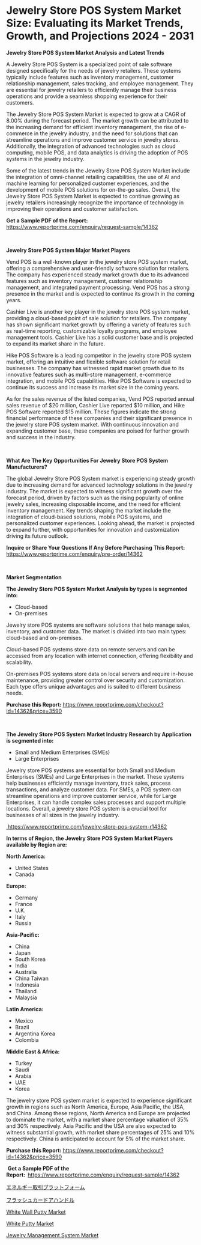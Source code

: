 <p><h1>Jewelry Store POS System Market Size: Evaluating its Market Trends, Growth, and Projections 2024 - 2031</h1></p><p><strong>Jewelry Store POS System Market Analysis and Latest Trends</strong></p>
<p><p>A Jewelry Store POS System is a specialized point of sale software designed specifically for the needs of jewelry retailers. These systems typically include features such as inventory management, customer relationship management, sales tracking, and employee management. They are essential for jewelry retailers to efficiently manage their business operations and provide a seamless shopping experience for their customers.</p><p>The Jewelry Store POS System Market is expected to grow at a CAGR of 8.00% during the forecast period. The market growth can be attributed to the increasing demand for efficient inventory management, the rise of e-commerce in the jewelry industry, and the need for solutions that can streamline operations and improve customer service in jewelry stores. Additionally, the integration of advanced technologies such as cloud computing, mobile POS, and data analytics is driving the adoption of POS systems in the jewelry industry.</p><p>Some of the latest trends in the Jewelry Store POS System Market include the integration of omni-channel retailing capabilities, the use of AI and machine learning for personalized customer experiences, and the development of mobile POS solutions for on-the-go sales. Overall, the Jewelry Store POS System Market is expected to continue growing as jewelry retailers increasingly recognize the importance of technology in improving their operations and customer satisfaction.</p></p>
<p><strong>Get a Sample PDF of the Report:&nbsp;</strong> <a href="https://www.reportprime.com/enquiry/request-sample/14362">https://www.reportprime.com/enquiry/request-sample/14362</a></p>
<p>&nbsp;</p>
<p><strong>Jewelry Store POS System Major Market Players</strong></p>
<p><p>Vend POS is a well-known player in the jewelry store POS system market, offering a comprehensive and user-friendly software solution for retailers. The company has experienced steady market growth due to its advanced features such as inventory management, customer relationship management, and integrated payment processing. Vend POS has a strong presence in the market and is expected to continue its growth in the coming years.</p><p>Cashier Live is another key player in the jewelry store POS system market, providing a cloud-based point of sale solution for retailers. The company has shown significant market growth by offering a variety of features such as real-time reporting, customizable loyalty programs, and employee management tools. Cashier Live has a solid customer base and is projected to expand its market share in the future.</p><p>Hike POS Software is a leading competitor in the jewelry store POS system market, offering an intuitive and flexible software solution for retail businesses. The company has witnessed rapid market growth due to its innovative features such as multi-store management, e-commerce integration, and mobile POS capabilities. Hike POS Software is expected to continue its success and increase its market size in the coming years.</p><p>As for the sales revenue of the listed companies, Vend POS reported annual sales revenue of $20 million, Cashier Live reported $10 million, and Hike POS Software reported $15 million. These figures indicate the strong financial performance of these companies and their significant presence in the jewelry store POS system market. With continuous innovation and expanding customer base, these companies are poised for further growth and success in the industry.</p></p>
<p>&nbsp;</p>
<p><strong>What Are The Key Opportunities For Jewelry Store POS System Manufacturers?</strong></p>
<p><p>The global Jewelry Store POS System market is experiencing steady growth due to increasing demand for advanced technology solutions in the jewelry industry. The market is expected to witness significant growth over the forecast period, driven by factors such as the rising popularity of online jewelry sales, increasing disposable income, and the need for efficient inventory management. Key trends shaping the market include the integration of cloud-based solutions, mobile POS systems, and personalized customer experiences. Looking ahead, the market is projected to expand further, with opportunities for innovation and customization driving its future outlook.</p></p>
<p><strong>Inquire or Share Your Questions If Any Before Purchasing This Report:</strong> <a href="https://www.reportprime.com/enquiry/pre-order/14362">https://www.reportprime.com/enquiry/pre-order/14362</a></p>
<p>&nbsp;</p>
<p><strong>Market Segmentation</strong></p>
<p><strong>The Jewelry Store POS System Market Analysis by types is segmented into:</strong></p>
<p><ul><li>Cloud-based</li><li>On-premises</li></ul></p>
<p><p>Jewelry store POS systems are software solutions that help manage sales, inventory, and customer data. The market is divided into two main types: cloud-based and on-premises. </p><p>Cloud-based POS systems store data on remote servers and can be accessed from any location with internet connection, offering flexibility and scalability.</p><p>On-premises POS systems store data on local servers and require in-house maintenance, providing greater control over security and customization. Each type offers unique advantages and is suited to different business needs.</p></p>
<p><strong>Purchase this Report:&nbsp;</strong><a href="https://www.reportprime.com/checkout?id=14362&price=3590">https://www.reportprime.com/checkout?id=14362&price=3590</a></p>
<p>&nbsp;</p>
<p><strong>The Jewelry Store POS System Market Industry Research by Application is segmented into:</strong></p>
<p><ul><li>Small and Medium Enterprises (SMEs)</li><li>Large Enterprises</li></ul></p>
<p><p>Jewelry store POS systems are essential for both Small and Medium Enterprises (SMEs) and Large Enterprises in the market. These systems help businesses efficiently manage inventory, track sales, process transactions, and analyze customer data. For SMEs, a POS system can streamline operations and improve customer service, while for Large Enterprises, it can handle complex sales processes and support multiple locations. Overall, a jewelry store POS system is a crucial tool for businesses of all sizes in the jewelry industry.</p></p>
<p><a href="https://www.reportprime.com/jewelry-store-pos-system-r14362">&nbsp;https://www.reportprime.com/jewelry-store-pos-system-r14362</a></p>
<p><strong>In terms of Region, the Jewelry Store POS System Market Players available by Region are:</strong></p>
<p>
    <p> <strong> North America: </strong>
        <ul>
            <li>United States</li>
            <li>Canada</li>
        </ul>
        </p> 
    <p> <strong> Europe: </strong>
        <ul>
            <li>Germany</li>
            <li>France</li>
            <li>U.K.</li>
            <li>Italy</li>
            <li>Russia</li>
        </ul>
        </p> 
    <p> <strong> Asia-Pacific: </strong>
        <ul>
            <li>China</li>
            <li>Japan</li>
            <li>South Korea</li>
            <li>India</li>
            <li>Australia</li>
            <li>China Taiwan</li>
            <li>Indonesia</li>
            <li>Thailand</li>
            <li>Malaysia</li>
        </ul>
        </p> 
    <p> <strong> Latin America: </strong>
        <ul>
            <li>Mexico</li>
            <li>Brazil</li>
            <li>Argentina Korea</li>
            <li>Colombia</li>
        </ul>
        </p> 
    <p> <strong> Middle East & Africa: </strong>
        <ul>
            <li>Turkey</li>
            <li>Saudi</li>
            <li>Arabia</li>
            <li>UAE</li>
            <li>Korea</li>
        </ul>
    </p>
    </p>
<p><p>The jewelry store POS system market is expected to experience significant growth in regions such as North America, Europe, Asia Pacific, the USA, and China. Among these regions, North America and Europe are projected to dominate the market, with a market share percentage valuation of 35% and 30% respectively. Asia Pacific and the USA are also expected to witness substantial growth, with market share percentages of 25% and 10% respectively. China is anticipated to account for 5% of the market share.</p></p>
<p><strong>Purchase this Report: </strong><a href="https://www.reportprime.com/checkout?id=14362&price=3590">https://www.reportprime.com/checkout?id=14362&price=3590</a></p>
<p>&nbsp;<strong>Get a Sample PDF of the Report:&nbsp;&nbsp;</strong><a href="https://www.reportprime.com/enquiry/request-sample/14362">https://www.reportprime.com/enquiry/request-sample/14362</a></p>
<p><strong></strong></p>
<p><p><a href="https://github.com/moulafa/Market-Research-Report-List-1/blob/main/228770925311.md">エネルギー取引プラットフォーム</a></p><p><a href="https://github.com/SantosDicki04/Market-Research-Report-List-1/blob/main/554487625312.md">フラッシュカードアハンドル</a></p><p><a href="https://issuu.com/reportprime-2/docs/white-wall-putty-market-size-2030.pptx">White Wall Putty Market</a></p><p><a href="https://issuu.com/reportprime-2/docs/white-putty-market-size-2030.pptx">White Putty Market</a></p><p><a href="https://github.com/juniordelafrance/Market-Research-Report-List-2/blob/main/jewelry-management-system-market.md">Jewelry Management System Market</a></p></p>